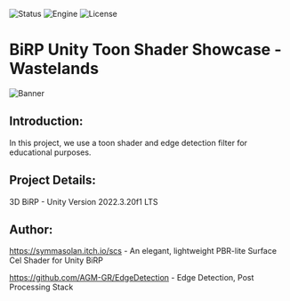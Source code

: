 ![Status](https://badgen.net/badge/Status/OpenSource/orange?icon=github)
![Engine](https://badgen.net/badge/Engine/Unity/blue)
![License](https://badgen.net/badge/license/MIT/green)

# **BiRP Unity Toon Shader Showcase - Wastelands**
![Banner](https://github.com/Parven05/Project-Wastelands/assets/101796812/dc0727c2-d399-41e6-a50e-3c6397b10c3a)

## **Introduction:**
In this project, we use a toon shader and edge detection filter for educational purposes.

## **Project Details:**
3D BiRP - Unity Version 2022.3.20f1 LTS

## **Author:**
https://symmasolan.itch.io/scs - An elegant, lightweight PBR-lite Surface Cel Shader for Unity BiRP

https://github.com/AGM-GR/EdgeDetection - Edge Detection, Post Processing Stack
